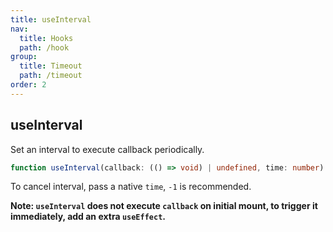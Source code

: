 ```yaml
---
title: useInterval
nav:
  title: Hooks
  path: /hook
group:
  title: Timeout
  path: /timeout
order: 2
---
```


## useInterval

Set an interval to execute callback periodically.

```typescript
function useInterval(callback: (() => void) | undefined, time: number): void;
```

To cancel interval, pass a native `time`, `-1` is recommended.

**Note: `useInterval` does not execute `callback` on initial mount, to trigger it immediately, add an extra `useEffect`.**

<code src='./demo/useInterval.tsx'>